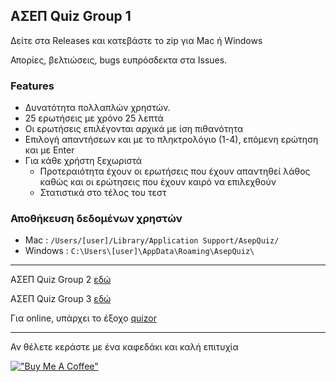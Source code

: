 ## ΑΣΕΠ Quiz Group 1
Δείτε στα Releases και κατεβάστε το zip για Mac ή Windows

Απορίες, βελτιώσεις, bugs ευπρόσδεκτα στα Issues.

### Features
- Δυνατότητα πολλαπλών χρηστών.
- 25 ερωτήσεις με χρόνο 25 λεπτά
- Οι ερωτήσεις επιλέγονται αρχικά με ίση πιθανότητα
- Επιλογή απαντήσεων και με το πληκτρολόγιο (1-4), επόμενη ερώτηση και με Enter
- Για κάθε χρήστη ξεχωριστά
  - Προτεραιότητα έχουν οι ερωτήσεις που έχουν απαντηθεί λάθος καθώς και οι ερώτησεις που έχουν καιρό να επιλεχθούν
  - Στατιστικά στο τέλος του τεστ   

### Αποθήκευση δεδομένων χρηστών
- Mac : `/Users/[user]/Library/Application Support/AsepQuiz/`
- Windows : `C:\Users\[user]\AppData\Roaming\AsepQuiz\`
---

ΑΣΕΠ Quiz Group 2 [εδώ](https://github.com/GDKO/asep_2025_group2)

ΑΣΕΠ Quiz Group 3 [εδώ](https://github.com/GDKO/asep_2025_group3)

Για online, υπάρχει το έξοχο [quizor](https://quizor.gr/)

---
Αν θέλετε κεράστε με ένα καφεδάκι και καλή επιτυχία

[!["Buy Me A Coffee"](https://www.buymeacoffee.com/assets/img/custom_images/orange_img.png)](https://www.buymeacoffee.com/gdko)

